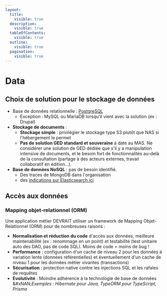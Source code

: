 ```yaml
---
layout:
  title:
    visible: true
  description:
    visible: true
  tableOfContents:
    visible: true
  outline:
    visible: true
  pagination:
    visible: true
---
```


# Data

## Choix de solution pour le stockage de données

* Base de données relationnelle : [PostgreSQL](postgresql.md)
  * Exception : MySQL ou MariaDB lorsqu'il vient avec la solution (ex : Drupal)
* **Stockage de documents** :
  * **Stockage simple** : privilégier le stockage type S3 plutôt que NAS si l'hébergement le permet
  * **Pas de solution GED standard et souveraine** à date au MAS. Ne considérer une solution de GED dédiée que s'il y a manipulation intensive de documents, et le besoin fort de fonctionnalités au-delà de la consultation (partage à des acteurs externes, travail collaboratif en édition...).
* **Base de données NoSQL** : pas de besoin identifié.
  * Des traces de MongoDB dans l'organisation
  * des [indications sur Elasticsearch ici](elasticsearch.md)

## Accès aux données

### Mapping objet-relationnel (ORM)

Une application métier DEVRAIT utiliser un framework de Mapping Objet-Relationnel (ORM) pour de nombreuses raisons :

* **Normalisation et réduction du code** d'accès aux données, meilleure maintenabilité (ex : renommage en un point) et testabilité (test unitaire auto des DAO, pas de code SQL). Moins de code = moins de bug !
* **Performance** : configuration d'un cache de niveau 2 pour les données à variation lente (données référentielles) et éventuellement d'un cache de niveau 1 pour les données métier vivantes (transactions)
* **Sécurisation** : protection native contre les injections SQL et les rafales de requêtes
* **Evolutivité** : Moindre adhérence à la technologie de base de données\
  &#xNAN;_&#x45;xemples : Hibernate pour Java, TypeORM pour TypeScript, Prisma_
